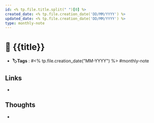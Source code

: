 ```yaml
---
id: <% tp.file.title.split(" ")[0] %>
created_date: <% tp.file.creation_date('DD/MM/YYYY') %>
updated_date: <% tp.file.creation_date('DD/MM/YYYY') %>
type: monthly-note
---
```


# 📅 {{title}}
- **🏷️Tags** :  #<% tp.file.creation_date("MM-YYYY") %>  #monthly-note 
## Links
- 

## Thoughts
- 